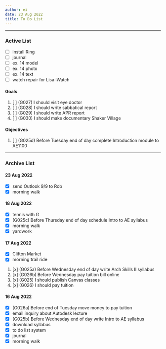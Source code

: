 ```yaml
---
author: ei
date: 23 Aug 2022
title: To Do List
---
```


---

### Active List

- [ ] install Ring
- [ ] journal
- [ ] ex. 14 model
- [ ] ex. 14 photo
- [ ] ex. 14 text 
- [ ] watch repair for Lisa iWatch

#### Goals

1. [ ] (G027) I should visit eye doctor
1. [ ] (G028) I should write sabbatical report
1. [ ] (G029) I should write APR report
1. [ ] (G030) I should make documentary Shaker Village

#### Objectives

1. [ ] (G025d) Before Tuesday end of day complete Introduction module to AE1100

---

### Archive List

#### 23 Aug 2022

- [x] send Outlook 9/9 to Rob
- [x] morning walk

#### 18 Aug 2022

- [x] tennis with G
- [x] (G025c) Before Thursday end of day schedule Intro to AE syllabus
- [x] morning walk
- [x] yardwork

#### 17 Aug 2022

- [x] Clifton Market
- [x] morning trail ride
1. [x] (G025a) Before Wednesday end of day write Arch Skills II syllabus
1. [x] (G026b) Before Wednesday pay tuition bill online
1. [x] (G025) I should publish Canvas classes
1. [x] (G026) I should pay tuition

#### 16 Aug 2022
- [x] (G026a) Before end of Tuesday move money to pay tuition
- [x] email inquiry about Autodesk lecture
- [x] (G025b) Before Wednesday end of day write Intro to AE syllabus
- [x] download syllabus
- [x] to do list system
- [x] journal
- [x] morning walk
